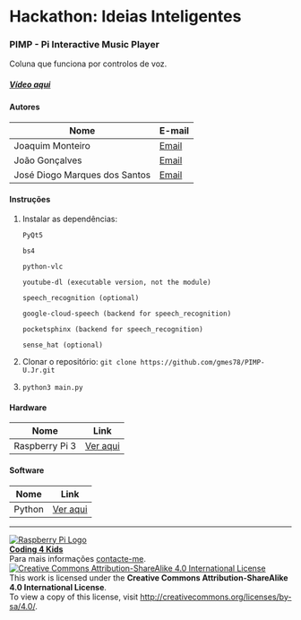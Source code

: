 # Hackathon: Ideias Inteligentes

### PIMP - Pi Interactive Music Player

Coluna que funciona por controlos de voz. 
  
##### [Vídeo aqui](https://mega.nz/#!JCwF3DqC!e_CugMPBB828hk51YaDd6qASH3GcUaUWuOhbDd87C9s)
  
#### Autores  

|Nome  |E-mail  |  
|---|---|    
|Joaquim Monteiro  |[Email](mailto:gmes.078@gmail.com)  |
|João Gonçalves  |[Email](mailto:jpcg89@gmail.com)  |
|José Diogo Marques dos Santos|[Email](mailto:santos.josediogo@gmail.com)  |

#### Instruções

1. Instalar as dependências:

    `PyQt5`

    `bs4`

    `python-vlc`

    `youtube-dl (executable version, not the module)`

    `speech_recognition (optional)`

    `google-cloud-speech (backend for speech_recognition)`

    `pocketsphinx (backend for speech_recognition)`

    `sense_hat (optional)`

2. Clonar o repositório: `git clone https://github.com/gmes78/PIMP-U.Jr.git`

3. `python3 main.py`

#### Hardware  

|Nome  |Link  |  
|---|---|    
|Raspberry Pi 3  |[Ver aqui](http://www.raspberrypi.org)  |  

#### Software  

|Nome  |Link  |  
|---|---|    
|Python  |[Ver aqui](http://www.python.org)  |


***  
[![Raspberry Pi Logo](https://upload.wikimedia.org/wikipedia/en/thumb/c/cb/Raspberry_Pi_Logo.svg/50px-Raspberry_Pi_Logo.svg.png)](http://raspberrypi.org)   
[**Coding 4 Kids**](http://coding4kids.github.io/coding4kids/)  
Para mais informações [contacte-me](mailto:nunofilipesantos@gmail.com).  
[![Creative Commons Attribution-ShareAlike 4.0 International License](https://licensebuttons.net/l/by-sa/4.0/88x31.png)](http://creativecommons.org/licenses/by-sa/4.0/)  
This work is licensed under the **Creative Commons Attribution-ShareAlike 4.0 International License**.  
To view a copy of this license, visit http://creativecommons.org/licenses/by-sa/4.0/.  
